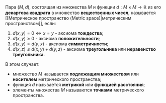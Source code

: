 Пара $(M, d)$, состоящая из множества $M$ и функции $d: M \times M \rightarrow \mathbb{R}$ из его **декартова квадрата** в множество **вещественных чисел**, называется [[Метрическое пространство (Metric space)|метрическим пространством]], если:
1. $d(x,y)=0 \Leftrightarrow x=y$ - аксиома **тождества**;
2. $d(x,y) \geq 0$ - аксиома **положительности**;
3. $d(x,y) = d(y,x)$ - аксиома **симметричности**;
4. $d(x,z) \leq d(x,y) + d(y,z)$ - аксиома **треугольника** или **неравенство треугольника**.

В этом случает:
- множество $M$ называется **подлежащим множеством** или **носителем** метрического пространства;
- функция $d$ называется **метрикой** или **функцией расстояния**;
- элементы множества $M$ называются **точками** метрического пространства.